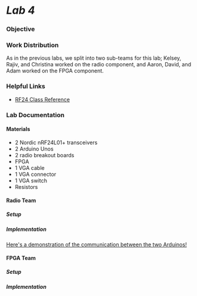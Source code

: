 # __*Lab 4*__

### Objective

### Work Distribution
As in the previous labs, we split into two sub-teams for this lab; Kelsey, Rajiv, and Christina worked on the radio component, and Aaron, David, and Adam worked on the FPGA component.

### Helpful Links
* [RF24 Class Reference](http://maniacbug.github.io/RF24/classRF24.html)

### Lab Documentation

#### Materials
* 2 Nordic nRF24L01+ transceivers
* 2 Arduino Unos
* 2 radio breakout boards
* FPGA
* 1 VGA cable
* 1 VGA connector
* 1 VGA switch
* Resistors

#### Radio Team

##### Setup

##### Implementation
[Here's a demonstration of the communication between the two Arduinos!](https://www.youtube.com/watch?v=0cg3QgOLpR0)

#### FPGA Team

##### Setup

##### Implementation
